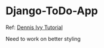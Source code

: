 # Django-ToDo-App

Ref: [Dennis Ivy Tutorial](https://www.youtube.com/watch?v=4RWFvXDUmjo)

Need to work on better styling

